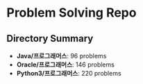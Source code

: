 # Problem Solving Repo

## Directory Summary

- **Java/프로그래머스**: 96 problems
- **Oracle/프로그래머스**: 146 problems
- **Python3/프로그래머스**: 220 problems

